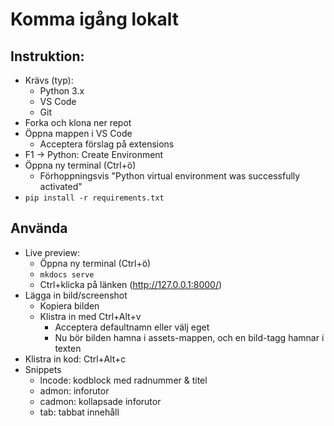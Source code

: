 # Komma igång lokalt


## Instruktion:
- Krävs (typ):
  - Python 3.x
  - VS Code
  - Git
- Forka och klona ner repot
- Öppna mappen i VS Code
  - Acceptera förslag på extensions
- F1 -> Python: Create Environment
- Öppna ny terminal (Ctrl+ö)
  - Förhoppningsvis "Python virtual environment was successfully activated"
- `pip install -r requirements.txt`

## Använda
- Live preview:
  - Öppna ny terminal (Ctrl+ö)
  - `mkdocs serve`
  - Ctrl+klicka på länken (http://127.0.0.1:8000/)
- Lägga in bild/screenshot
  - Kopiera bilden
  - Klistra in med Ctrl+Alt+v
    - Acceptera defaultnamn eller välj eget
    - Nu bör bilden hamna i assets-mappen, och en bild-tagg hamnar i texten
- Klistra in kod: Ctrl+Alt+c
- Snippets
  - lncode: kodblock med radnummer & titel
  - admon: inforutor
  - cadmon: kollapsade inforutor
  - tab: tabbat innehåll